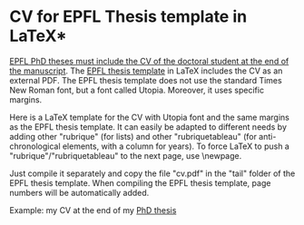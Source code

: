 # CV for EPFL Thesis template in LaTeX*

<a href="https://www.epfl.ch/education/phd/regulations/internal-regulations/">EPFL PhD theses must include the CV of the doctoral student at the end of the manuscript</a>. The <a href="https://github.com/glederrey/EPFL_thesis_template">EPFL thesis template</a> in LaTeX includes the CV as an external PDF. The EPFL thesis template does not use the standard Times New Roman font, but a font called Utopia. Moreover, it uses specific margins.

Here is a LaTeX template for the CV with Utopia font and the same margins as the EPFL thesis template. It can easily be adapted to different needs by adding other "rubrique" (for lists) and other "rubriquetableau" (for anti-chronological elements, with a column for years). To force LaTeX to push a "rubrique"/"rubriquetableau" to the next page, use \newpage.

Just compile it separately and copy the file "cv.pdf" in the "tail" folder of the EPFL thesis template. When compiling the EPFL thesis template, page numbers will be automatically added.

Example: my CV at the end of my <a href="https://infoscience.epfl.ch/record/214544/files/EPFL_TH6806_2.pdf">PhD thesis</a>
